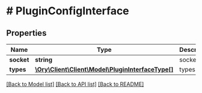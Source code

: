 # # PluginConfigInterface

## Properties

Name | Type | Description | Notes
------------ | ------------- | ------------- | -------------
**socket** | **string** | socket |
**types** | [**\Ory\Client\Client\Model\PluginInterfaceType[]**](PluginInterfaceType.md) | types |

[[Back to Model list]](../../README.md#models) [[Back to API list]](../../README.md#endpoints) [[Back to README]](../../README.md)
